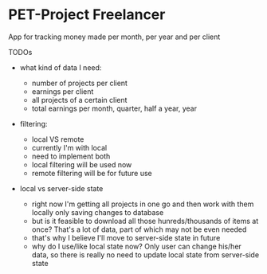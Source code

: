 # PET-Project Freelancer

App for tracking money made per month, per year and per client

TODOs

- what kind of data I need:

  - number of projects per client
  - earnings per client
  - all projects of a certain client
  - total earnings per month, quarter, half a year, year

- filtering:

  - local VS remote
  - currently I'm with local
  - need to implement both
  - local filtering will be used now
  - remote filtering will be for future use

- local vs server-side state
  - right now I'm getting all projects in one go and then work with them locally only saving changes to database
  - but is it feasible to download all those hunreds/thousands of items at once? That's a lot of data, part of which may not be even needed
  - that's why I believe I'll move to server-side state in future
  - why do I use/like local state now? Only user can change his/her data, so there is really no need to update local state from server-side state
